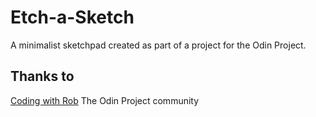 # Etch-a-Sketch
A minimalist sketchpad created as part of a project for the Odin Project.

## Thanks to

[Coding with Rob](https://youtu.be/dyhuaXeuyGo)
The Odin Project community